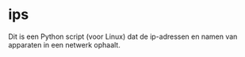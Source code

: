 # ips

Dit is een Python script (voor Linux) dat de ip-adressen en namen van apparaten in een netwerk ophaalt.
